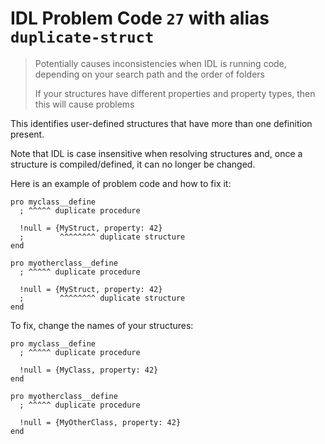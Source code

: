 # IDL Problem Code `27` with alias `duplicate-struct`

> Potentially causes inconsistencies when IDL is running code, depending on your search path and the order of folders
>
> If your structures have different properties and property types, then this will cause problems

This identifies user-defined structures that have more than one definition present.

Note that IDL is case insensitive when resolving structures and, once a structure is compiled/defined, it can no longer be changed.

Here is an example of problem code and how to fix it:

```idl
pro myclass__define
  ; ^^^^^ duplicate procedure

  !null = {MyStruct, property: 42}
  ;        ^^^^^^^^ duplicate structure
end

pro myotherclass__define
  ; ^^^^^ duplicate procedure

  !null = {MyStruct, property: 42}
  ;        ^^^^^^^^ duplicate structure
end
```

To fix, change the names of your structures:

```idl
pro myclass__define
  ; ^^^^^ duplicate procedure

  !null = {MyClass, property: 42}
end

pro myotherclass__define
  ; ^^^^^ duplicate procedure

  !null = {MyOtherClass, property: 42}
end
```
